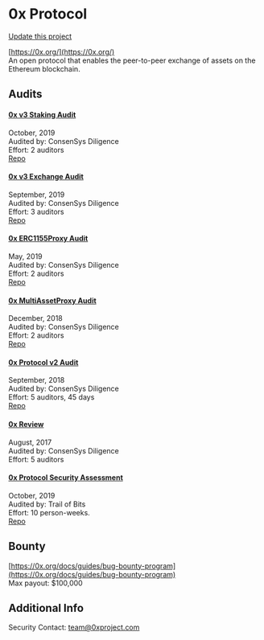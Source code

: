 
# 0x Protocol

[Update this project](https://github.com/ConsenSys/blockchainSecurityDB/edit/master/projects/0x-protocol.json)
  
[https://0x.org/](https://0x.org/)<br>
An open protocol that enables the peer-to-peer exchange of assets on the Ethereum blockchain.


## Audits



#### [0x v3 Staking Audit](https://diligence.consensys.net/audits/2019/10/0x-v3-staking/)

October, 2019<br>
Audited by: ConsenSys Diligence<br>Effort: 2 auditors<br>
[Repo](https://github.com/0xProject/0x-monorepo)
      


#### [0x v3 Exchange Audit](https://diligence.consensys.net/audits/2019/09/0x-v3-exchange/)

September, 2019<br>
Audited by: ConsenSys Diligence<br>Effort: 3 auditors<br>
[Repo](https://github.com/0xProject/0x-monorepo)
      


#### [0x ERC1155Proxy Audit](https://github.com/ConsenSys/0x-audit-report-2019-05)

May, 2019<br>
Audited by: ConsenSys Diligence<br>Effort: 2 auditors<br>
[Repo](https://github.com/0xProject/0x-monorepo/blob/77484dc69eea1f4f1a8397590199f3f2489751d2/contracts/asset-proxy/contracts/src/ERC1155Proxy.sol)
      


#### [0x MultiAssetProxy Audit](https://github.com/ConsenSys/0x-audit-report-2018-12)

December, 2018<br>
Audited by: ConsenSys Diligence<br>Effort: 2 auditors<br>
[Repo](https://github.com/0xProject/0x-monorepo/blob/development/contracts/asset-proxy/contracts/src/MultiAssetProxy.sol)
      


#### [0x Protocol v2 Audit](https://github.com/ConsenSys/0x_audit_report_2018-07-23)

September, 2018<br>
Audited by: ConsenSys Diligence<br>Effort: 5 auditors, 45 days<br>
[Repo](https://github.com/0xProject/0x-monorepo/commit/a05b14e4d9659be1cc495ee33fd8962ce773f87f)
      


#### [0x Review](https://github.com/ConsenSys/0x-review/blob/master/report/1_process.md)

August, 2017<br>
Audited by: ConsenSys Diligence<br>Effort: 5 auditors<br>

      


#### [0x Protocol Security Assessment](https://github.com/trailofbits/publications/blob/master/reviews/0x-protocol.pdf)

October, 2019<br>
Audited by: Trail of Bits<br>Effort: 10 person-weeks.<br>
[Repo](https://github.com/0xProject/0x-monorepo)
      

  

## Bounty

[https://0x.org/docs/guides/bug-bounty-program](https://0x.org/docs/guides/bug-bounty-program)<br>
Max payout: $100,000


## Additional Info

Security Contact: team@0xproject.com
